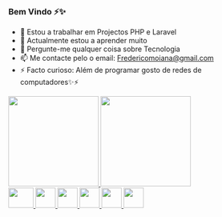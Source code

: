 ### Bem Vindo ⚡✨

- 🔭 Estou a trabalhar em Projectos PHP e Laravel
- 🌱 Actualmente estou a aprender muito
- 💬 Pergunte-me qualquer coisa sobre Tecnologia
- 📫 Me contacte pelo o email: Fredericomoiana@gmail.com
- ⚡ Facto curioso: Além de programar gosto de redes de computadores✨⚡

<div>
  <a href="https://github.com/FredericoMoiana">
  <img height="180em" src="https://github-readme-stats.vercel.app/api?username=fredericomoiana&show_icons=true&theme=github_dark&include_all_commits=true&count_private=true"/>
  <img height="180em" src="https://github-readme-stats.vercel.app/api/top-langs/?username=fredericomoiana&layout=compact&langs_count=7&theme=github_dark"/>
</div>
<div style="display: inline_block"> 
  <img src="https://cdn.jsdelivr.net/gh/devicons/devicon/icons/php/php-plain.svg" width="50px"  height="40px"/>
  <img src="https://cdn.jsdelivr.net/gh/devicons/devicon/icons/javascript/javascript-original.svg" width="40px" height="40px"/>
  <img src="https://cdn.jsdelivr.net/gh/devicons/devicon/icons/laravel/laravel-plain-wordmark.svg" width="40px" height="40px"/>
  <img src="https://cdn.jsdelivr.net/gh/devicons/devicon/icons/html5/html5-original.svg" width="40px" height="40px"/>
  <img src="https://cdn.jsdelivr.net/gh/devicons/devicon/icons/css3/css3-original.svg" width="40px" height="40px"/>
  <img src="https://cdn.jsdelivr.net/gh/devicons/devicon/icons/java/java-original.svg" width="40px" height="40px"/>
</div>
